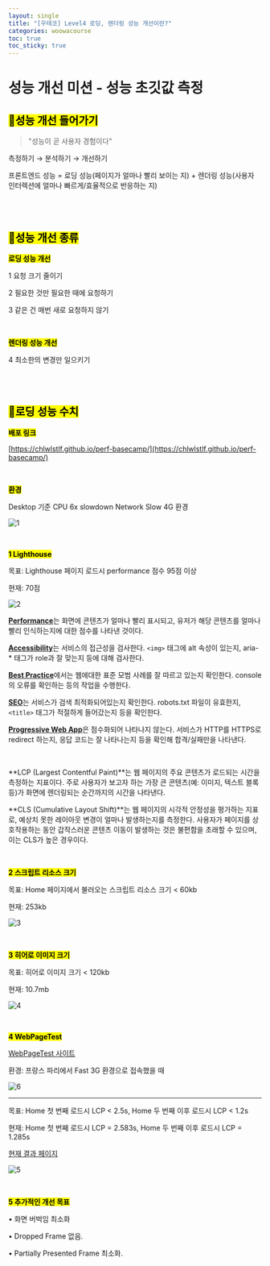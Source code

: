 ```yaml
---
layout: single
title: "[우테코] Level4 로딩, 렌더링 성능 개선이란?"
categories: woowacourse
toc: true
toc_sticky: true
---
```


# 성능 개선 미션 - 성능 초깃값 측정

## <mark class="pink">📌성능 개선 들어가기</mark>

> "성능이 곧 사용자 경험이다"

측정하기 → 분석하기 → 개선하기

프론트엔드 성능 = 로딩 성능(페이지가 얼마나 빨리 보이는 지) + 렌더링 성능(사용자 인터렉션에 얼마나 빠르게/효율적으로 반응하는 지)

<br>
<br>

## <mark class="pink">📌성능 개선 종류</mark>

**<mark class="yellow">로딩 성능 개선</mark>**

1 요청 크기 줄이기

2 필요한 것만 필요한 때에 요청하기

3 같은 건 매번 새로 요청하지 않기

<br>

**<mark class="yellow">렌더링 성능 개선</mark>**

4 최소한의 변경만 일으키기

<br>
<br>

## <mark class="pink">📌로딩 성능 수치</mark>

**<mark class="yellow">배포 링크</mark>**

[https://chlwlstlf.github.io/perf-basecamp/](https://chlwlstlf.github.io/perf-basecamp/)

<br>

**<mark class="yellow">환경</mark>**

Desktop 기준 CPU 6x slowdown Network Slow 4G 환경

![1](https://github.com/user-attachments/assets/e0469390-f2c5-4972-980b-22f7b9309c26)

<br>

**<mark class="yellow">1 Lighthouse</mark>**

목표: Lighthouse 페이지 로드시 performance 점수 95점 이상

현재: 70점

![2](https://github.com/user-attachments/assets/73dfe5f3-53ad-46d1-a942-1b43cdc6a711)

[**Performance**](https://web.dev/performance-scoring/)는 화면에 콘텐츠가 얼마나 빨리 표시되고, 유저가 해당 콘텐츠를 얼마나 빨리 인식하는지에 대한 점수를 나타낸 것이다.

[**Accessibility**](https://web.dev/accessibility-scoring/)는 서비스의 접근성을 검사한다. `<img>` 태그에 alt 속성이 있는지, aria-\* 태그가 role과 잘 맞는지 등에 대해 검사한다.

[**Best Practice**](https://web.dev/lighthouse-best-practices/)에서는 웹에대한 표준 모범 사례를 잘 따르고 있는지 확인한다. console의 오류를 확인하는 등의 작업을 수행한다.

[**SEO**](https://developers.google.com/search/docs/advanced/guidelines/webmaster-guidelines)는 서비스가 검색 최적화되어있는지 확인한다. robots.txt 파일이 유효한지, `<title>` 태그가 적절하게 들어갔는지 등을 확인한다.

[**Progressive Web App**](https://web.dev/pwa-checklist/)은 점수화되어 나타나지 않는다. 서비스가 HTTP를 HTTPS로 redirect 하는지, 응답 코드는 잘 나타나는지 등을 확인해 합격/실패만을 나타낸다.

<br>

**LCP (Largest Contentful Paint)**는 웹 페이지의 주요 콘텐츠가 로드되는 시간을 측정하는 지표이다. 주로 사용자가 보고자 하는 가장 큰 콘텐츠(예: 이미지, 텍스트 블록 등)가 화면에 렌더링되는 순간까지의 시간을 나타낸다.

**CLS (Cumulative Layout Shift)**는 웹 페이지의 시각적 안정성을 평가하는 지표로, 예상치 못한 레이아웃 변경이 얼마나 발생하는지를 측정한다. 사용자가 페이지를 상호작용하는 동안 갑작스러운 콘텐츠 이동이 발생하는 것은 불편함을 초래할 수 있으며, 이는 CLS가 높은 경우이다.

<br>

**<mark class="yellow">2 스크립트 리소스 크기</mark>**

목표: Home 페이지에서 불러오는 스크립트 리소스 크기 < 60kb

현재: 253kb

![3](https://github.com/user-attachments/assets/bbbea860-212c-4c18-95b7-457a3a0c4b0e)

<br>

**<mark class="yellow">3 히어로 이미지 크기</mark>**

목표: 히어로 이미지 크기 < 120kb

현재: 10.7mb

![4](https://github.com/user-attachments/assets/83da0932-a72e-487f-b51e-324aa5d7812b)

<br>

**<mark class="yellow">4 WebPageTest</mark>**

[WebPageTest 사이트](https://www.webpagetest.org/)

환경: 프랑스 파리에서 Fast 3G 환경으로 접속했을 때

![6](https://github.com/user-attachments/assets/aa23c9ef-c02c-4448-b62d-f1a981951c52)

---

목표: Home 첫 번째 로드시 LCP < 2.5s, Home 두 번째 이후 로드시 LCP < 1.2s

현재: Home 첫 번째 로드시 LCP = 2.583s, Home 두 번째 이후 로드시 LCP = 1.285s

[현재 결과 페이지](https://www.webpagetest.org/result/240904_BiDcDA_242/)

![5](https://github.com/user-attachments/assets/42a31a5a-c0b3-41f6-96a0-42ce32179b32)

<br>

**<mark class="yellow">5 추가적인 개선 목표</mark>**

• 화면 버벅임 최소화

• Dropped Frame 없음.

• Partially Presented Frame 최소화.
